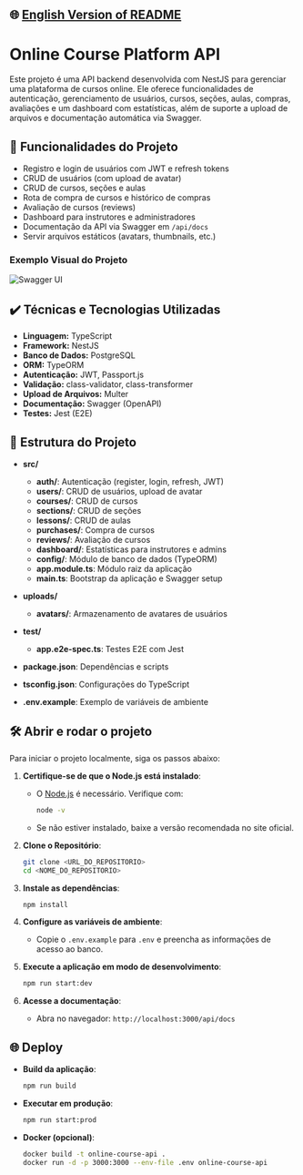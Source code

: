## 🌐 [English Version of README](README_EN.md)

# Online Course Platform API

Este projeto é uma API backend desenvolvida com NestJS para gerenciar uma plataforma de cursos online. Ele oferece funcionalidades de autenticação, gerenciamento de usuários, cursos, seções, aulas, compras, avaliações e um dashboard com estatísticas, além de suporte a upload de arquivos e documentação automática via Swagger.

## 🔨 Funcionalidades do Projeto

* Registro e login de usuários com JWT e refresh tokens
* CRUD de usuários (com upload de avatar)
* CRUD de cursos, seções e aulas
* Rota de compra de cursos e histórico de compras
* Avaliação de cursos (reviews)
* Dashboard para instrutores e administradores
* Documentação da API via Swagger em `/api/docs`
* Servir arquivos estáticos (avatars, thumbnails, etc.)

### Exemplo Visual do Projeto

![Swagger UI](https://github.com/user-attachments/assets/c89e57cc-ca23-423f-9090-2db58f562e9e)

## ✔️ Técnicas e Tecnologias Utilizadas

* **Linguagem:** TypeScript
* **Framework:** NestJS
* **Banco de Dados:** PostgreSQL
* **ORM:** TypeORM
* **Autenticação:** JWT, Passport.js
* **Validação:** class-validator, class-transformer
* **Upload de Arquivos:** Multer
* **Documentação:** Swagger (OpenAPI)
* **Testes:** Jest (E2E)

## 📁 Estrutura do Projeto

* **src/**

  * **auth/**: Autenticação (register, login, refresh, JWT)
  * **users/**: CRUD de usuários, upload de avatar
  * **courses/**: CRUD de cursos
  * **sections/**: CRUD de seções
  * **lessons/**: CRUD de aulas
  * **purchases/**: Compra de cursos
  * **reviews/**: Avaliação de cursos
  * **dashboard/**: Estatísticas para instrutores e admins
  * **config/**: Módulo de banco de dados (TypeORM)
  * **app.module.ts**: Módulo raiz da aplicação
  * **main.ts**: Bootstrap da aplicação e Swagger setup
* **uploads/**

  * **avatars/**: Armazenamento de avatares de usuários
* **test/**

  * **app.e2e-spec.ts**: Testes E2E com Jest
* **package.json**: Dependências e scripts
* **tsconfig.json**: Configurações do TypeScript
* **.env.example**: Exemplo de variáveis de ambiente

## 🛠️ Abrir e rodar o projeto

Para iniciar o projeto localmente, siga os passos abaixo:

1. **Certifique-se de que o Node.js está instalado**:

   * O [Node.js](https://nodejs.org/) é necessário. Verifique com:

     ```bash
     node -v
     ```
   * Se não estiver instalado, baixe a versão recomendada no site oficial.

2. **Clone o Repositório**:

   ```bash
   git clone <URL_DO_REPOSITORIO>
   cd <NOME_DO_REPOSITORIO>
   ```

3. **Instale as dependências**:

   ```bash
   npm install
   ```

4. **Configure as variáveis de ambiente**:

   * Copie o `.env.example` para `.env` e preencha as informações de acesso ao banco.

5. **Execute a aplicação em modo de desenvolvimento**:

   ```bash
   npm run start:dev
   ```

6. **Acesse a documentação**:

   * Abra no navegador: `http://localhost:3000/api/docs`

## 🌐 Deploy

* **Build da aplicação**:

  ```bash
  npm run build
  ```
* **Executar em produção**:

  ```bash
  npm run start:prod
  ```
* **Docker (opcional)**:

  ```bash
  docker build -t online-course-api .
  docker run -d -p 3000:3000 --env-file .env online-course-api
  ```

